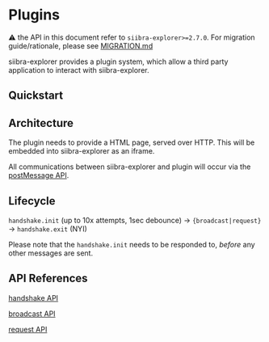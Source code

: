 # Plugins

:warning: the API in this document refer to `siibra-explorer>=2.7.0`. For migration guide/rationale, please see [MIGRATION.md](./MIGRATION.md)

siibra-explorer provides a plugin system, which allow a third party application to interact with siibra-explorer.

## Quickstart

<!-- TBD -->

## Architecture

The plugin needs to provide a HTML page, served over HTTP. This will be embedded into siibra-explorer as an iframe.

All communications between siibra-explorer and plugin will occur via the [postMessage API](https://developer.mozilla.org/en-US/docs/Web/API/Window/postMessage).

## Lifecycle

`handshake.init` (up to 10x attempts, 1sec debounce) -> `{broadcast|request}` -> `handshake.exit` (NYI)

Please note that the `handshake.init` needs to be responded to, *before* any other messages are sent.

## API References

[handshake API](./handshake.md)

[broadcast API](./broadcast.md)

[request API](./request.md)
